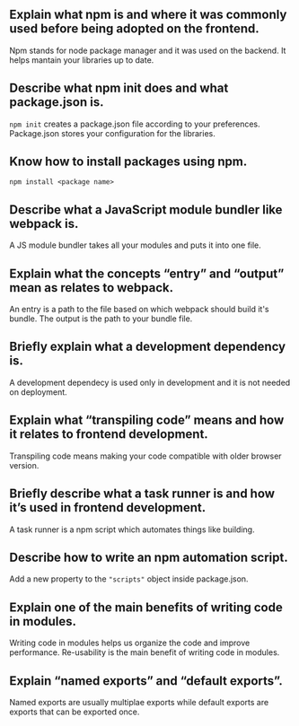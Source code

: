 ## Explain what npm is and where it was commonly used before being adopted on the frontend.

Npm stands for node package manager and it was used on the backend.  It helps mantain your libraries up to date.

## Describe what npm init does and what package.json is.

`npm init` creates a package.json file according to your preferences. Package.json stores your configuration for the libraries.

## Know how to install packages using npm.

`npm install <package name>`

## Describe what a JavaScript module bundler like webpack is.

A JS module bundler takes all your modules and puts it into one file.

## Explain what the concepts “entry” and “output” mean as relates to webpack.

An entry is a path to the file based on which webpack should build it's bundle. The output is the path to your bundle file.

## Briefly explain what a development dependency is.

A development dependecy is used only in development and it is not needed on deployment.

## Explain what “transpiling code” means and how it relates to frontend development.

Transpiling code means making your code compatible with older browser version.

## Briefly describe what a task runner is and how it’s used in frontend development.

A task runner is a npm script which automates things like building.

## Describe how to write an npm automation script.

Add a new property to the `"scripts"` object inside package.json.

## Explain one of the main benefits of writing code in modules.

Writing code in modules helps us organize the code and improve performance. Re-usability is the main benefit of writing code in modules.

## Explain “named exports” and “default exports”.

Named exports are usually multiplae exports while default exports are exports that can be exported once.